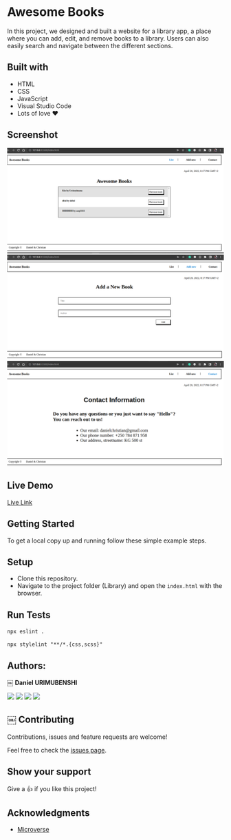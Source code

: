 # Awesome Books

In this project, we designed and built a website for a library app, a place where you can add, edit, and remove books to a library. Users can also easily search and navigate between the different sections. 

## Built with

- HTML
- CSS
- JavaScript
- Visual Studio Code
- Lots of love :heart:

## Screenshot
![image](img/img1.png)
![image](img/img2.png)
![image](img/img3.png)

## Live Demo

[Live Link](https://benshidanny11.github.io/awesomebooks-es6/)


## Getting Started

To get a local copy up and running follow these simple example steps.

## Setup

- Clone this repository. 
- Navigate to the project folder (Library) and open the ``index.html`` with the browser.

## Run Tests

```
npx eslint .
```
```
npx stylelint "**/*.{css,scss}"
```

## Authors:

￼ **Daniel URIMUBENSHI**

[<code><img height="26" src="https://upload.wikimedia.org/wikipedia/commons/9/91/Octicons-mark-github.svg"></code>](https://github.com/benshidanny11)
[<code><img height="26" src="https://upload.wikimedia.org/wikipedia/sco/thumb/9/9f/Twitter_bird_logo_2012.svg/1200px-Twitter_bird_logo_2012.svg.png"></code>](https://twitter.com/DBenshi)
[<code><img height="26" src="https://upload.wikimedia.org/wikipedia/commons/thumb/c/c9/Linkedin.svg/1200px-Linkedin.svg.png"></code>](https://www.linkedin.com/in/daniel-urimubenshi-077162185/)
<a href="mailto:benshidanny11@gmail.com?subject=Hello Danny!"><img height="26" src="https://cdn.worldvectorlogo.com/logos/official-gmail-icon-2020-.svg"></a>

## ￼ Contributing

Contributions, issues and feature requests are welcome!

Feel free to check the [issues page](https://github.com/benshidanny11/awesomebooks-es6/issues).

## Show your support

Give a 👍 if you like this project!

## Acknowledgments

- [Microverse](https://www.microverse.org/)
